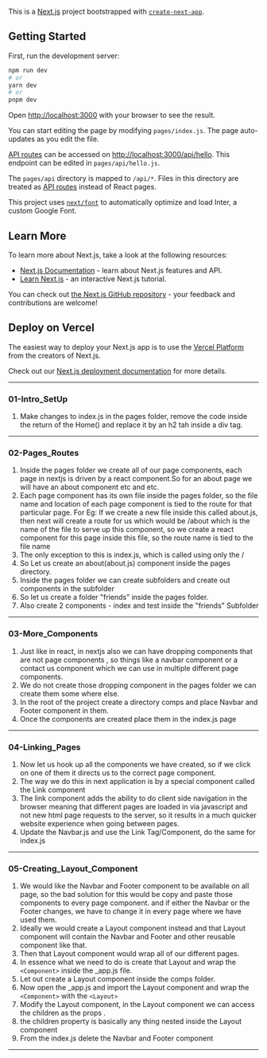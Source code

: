 This is a [Next.js](https://nextjs.org/) project bootstrapped with [`create-next-app`](https://github.com/vercel/next.js/tree/canary/packages/create-next-app).

## Getting Started

First, run the development server:

```bash
npm run dev
# or
yarn dev
# or
pnpm dev
```

Open [http://localhost:3000](http://localhost:3000) with your browser to see the result.

You can start editing the page by modifying `pages/index.js`. The page auto-updates as you edit the file.

[API routes](https://nextjs.org/docs/api-routes/introduction) can be accessed on [http://localhost:3000/api/hello](http://localhost:3000/api/hello). This endpoint can be edited in `pages/api/hello.js`.

The `pages/api` directory is mapped to `/api/*`. Files in this directory are treated as [API routes](https://nextjs.org/docs/api-routes/introduction) instead of React pages.

This project uses [`next/font`](https://nextjs.org/docs/basic-features/font-optimization) to automatically optimize and load Inter, a custom Google Font.

## Learn More

To learn more about Next.js, take a look at the following resources:

- [Next.js Documentation](https://nextjs.org/docs) - learn about Next.js features and API.
- [Learn Next.js](https://nextjs.org/learn) - an interactive Next.js tutorial.

You can check out [the Next.js GitHub repository](https://github.com/vercel/next.js/) - your feedback and contributions are welcome!

## Deploy on Vercel

The easiest way to deploy your Next.js app is to use the [Vercel Platform](https://vercel.com/new?utm_medium=default-template&filter=next.js&utm_source=create-next-app&utm_campaign=create-next-app-readme) from the creators of Next.js.

Check out our [Next.js deployment documentation](https://nextjs.org/docs/deployment) for more details.

---
### 01-Intro_SetUp

1. Make changes to index.js in the pages folder, remove the code inside the return of the Home() and replace it by an h2 tah inside a div tag.
---

### 02-Pages_Routes

1. Inside the pages folder we create all of our page components, each page in nextjs is driven by a react component.So for an about page we will have an about component etc and etc.
2. Each page component has its own file inside the pages folder, so the file name and location of each page component is tied to the route for that particular page. For Eg: If we create a new file inside this called about.js, then next will create a route for us which would be /about which is the name of the file to serve up this component, so we create a react component for this page inside this file, so the route name is tied  to the file name
3. The only exception to this is index.js, which is called using only the /
4. So Let us create an about(about.js) component inside the pages directory.
5. Inside the pages folder we can create subfolders and create out components in the subfolder 
6. So let us create a folder "friends" inside the pages folder.
7. Also create 2 components - index and test inside the "friends" Subfolder
---

### 03-More_Components

1. Just like in react, in nextjs also we can have dropping components that are not page components , so things like a navbar component or a contact us component which we can use in multiple different page components.
2. We do not create those dropping component in the pages folder we can create them some where else.
3. In the root of the project create a directory comps and place Navbar and Footer component in them.
4. Once the components are created place them in the index.js page
---
### 04-Linking_Pages

1. Now let us hook up all the components we have created, so if we click on one of them it directs us to the correct page component.
2. The way we do this in next application is by a special component called the Link component 
3. The link component adds the ability to do client side navigation in the browser meaning that different pages are loaded in via javascript and not new html page requests to the server, so it results in a much quicker website experience when  going between pages.
4. Update the Navbar.js and use the Link Tag/Component, do the same for index.js
---
### 05-Creating_Layout_Component

1. We would like the Navbar and Footer component to be available on all page, so the bad solution for this would be copy and paste those components to every page component. and if either the Navbar or the Footer changes, we have to change it in every page where we have used them.
2. Ideally we would create a Layout component instead and that Layout component will contain the Navbar and Footer and other reusable component like that.
3. Then that Layout component would wrap all of our different pages.
4. In essence what we need to do is create that Layout and wrap the `<Component>` inside the _app.js file.
5. Let out create a Layout component inside the comps folder.
6. Now open the _app.js and import the Layout component and wrap the `<Component>` with the `<Layout>`
7. Modify the Layout component, in the Layout component we can access the children as the props .
8. the children property is basically any thing nested inside the Layout component 
9. From the index.js delete the Navbar and Footer component
---
